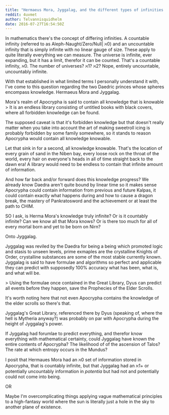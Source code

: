 ```yaml
---
title: "Hermaeus Mora, Jyggalag, and the different types of infinities."
reddit: 4uvmet
author: Telvannisquidhelm
date: 2016-07-27T16:54:50Z
---
```


In mathematics there's the concept of differing infinities. A countable infinity (referred to as Aleph-Naught/Zero/Null| ℵ0) and an uncountable infinity that is simply infinite with no linear gauge of size. These apply to quite literally everything we can measure. The universe is infinite, ever expanding, but it has a limit, therefor it can be counted. That's a countable infinity, ℵ0. The number of universes? ℵ1? ℵ2? Nope, entirely uncountable, uncountably infinite. 

With that established in what limited terms I personally understand it with, I've come to this question regarding the two Daedric princes whose spheres encompass knowledge. Hermaeus Mora and Jyggalag. 

Mora's realm of Apocrypha is said to contain all knowledge that is knowable
&gt; It is an endless library consisting of untitled books with black covers, where all forbidden knowledge can be found.

The supposed caveat is that it's forbidden knowledge but that doesn't really matter when you take into account the art of making sweetroll icing is probably forbidden by some family somewhere, so it stands to reason Apocrypha would contain all knowledge knowable. 

Let that sink in for a second, all knowledge knowable. That's the location of every grain of sand in the Niben bay, every loose rock on the throat of the world, every hair on everyone's heads in all of time straight back to the dawn era! A library would need to be endless to contain that infinite amount of information.

And how far back and/or forward does this knowledge progress? We already know Daedra aren't quite bound by linear time so it makes sense Apocrypha could contain information from previous and future Kalpas, it could contain exactly what happens during and how to cause a dragon break, the mastery of Pankratosword and the achievement or at least the path to CHIM. 

SO I ask, is Herma Mora's knowledge truly infinite? Or is it countably infinite? Can we know all that Mora knows? Or is there too much for all of every mortal born and yet to be born on Nirn?

Onto Jyggalag. 

Jyggalag was reviled by the Daedra for being a being which promoted logic and stasis to unseen levels, prime exmaples are the crystalline Knights of Order, crystalline substances are some of the most stable currently known. Jyggalag is said to have formulae and algorithms so perfect and applicable they can predict with supposedly 100% accuracy what has been, what is, and what will be.

&gt; Using the formulae once contained in the Great Library, Dyus can predict all events before they happen, save the Prophecies of the Elder Scrolls.

It's worth noting here that not even Apocrypha contains the knowledge of the elder scrolls so there's that.

Jyggalag's Great Library, referenced there by Dyus (speaking of, where the hell is Mytheria anyway?) was probably on par with Apocrypha during the height of Jyggalag's power. 

If Jyggalag had forumlae to predict everything, and therefor know everything with mathematical certainty, could Jyggalag have known the entire contents of Apocrypha? The likelihood of of the ascension of Talos? The rate at which entropy occurs in the Mundus?

I posit that Hermaues Mora had an ℵ0 set of information stored in Apocrypha, that is countably infinite, but that Jyggalag had an ℵ1+ or potentially uncountably information in *potentia* but had not and potentially could not come into being.


OR

Maybe I'm overcomplicating things applying vague mathematical principles to a high-fantasy world where the sun is literally just a hole in the sky to another plane of existence. 
